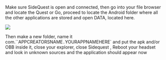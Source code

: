 Make sure SideQuest is open and connected, then go into your file browser and locate the Quest or Go, proceed to locate the Android folder where all the other applications are stored and open DATA, located here.

![](https://cdn.discordapp.com/attachments/608376262347587595/610233472748879892/Screenshot_1187.png)

Then make a new folder, name it com.``APPCREATORSNAME`.`YOURAPPNAMEHERE` and put the apk and/or OBB inside it, close your explorer, close Sidequest , Reboot your headset and look in unknown sources and the application should appear now 